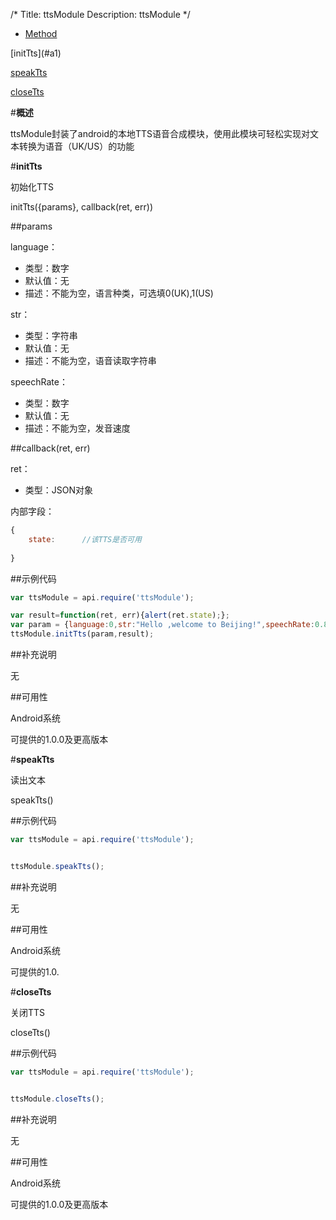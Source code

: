 /*
Title: ttsModule
Description: ttsModule
*/

<ul id="tab" class="clearfix">
	<li class="active"><a href="#method-content">Method</a></li>
</ul>
<div id="method-content">

<div class="outline">
[initTts](#a1)

[speakTts](#a2)

[closeTts](#a3)
</div>

#**概述**

ttsModule封装了android的本地TTS语音合成模块，使用此模块可轻松实现对文本转换为语音（UK/US）的功能


#**initTts**<div id="a1"></div>

初始化TTS

initTts({params}, callback(ret, err))

##params



language：

- 类型：数字
- 默认值：无
- 描述：不能为空，语言种类，可选填0(UK),1(US)

str：

- 类型：字符串
- 默认值：无
- 描述：不能为空，语音读取字符串

speechRate：

- 类型：数字
- 默认值：无
- 描述：不能为空，发音速度

##callback(ret, err)

ret：

- 类型：JSON对象

内部字段：

```js
{
	state:		//该TTS是否可用
	
}
```

##示例代码

```js
var ttsModule = api.require('ttsModule');

var result=function(ret, err){alert(ret.state);};
var param = {language:0,str:"Hello ,welcome to Beijing!",speechRate:0.8};
ttsModule.initTts(param,result);

```

##补充说明

无

##可用性

Android系统

可提供的1.0.0及更高版本

#**speakTts**<div id="a2"></div>

读出文本


speakTts()




##示例代码

```js
var ttsModule = api.require('ttsModule');


ttsModule.speakTts();
```

##补充说明

无

##可用性

Android系统

可提供的1.0.

#**closeTts**<div id="a3"></div>

关闭TTS


closeTts()




##示例代码

```js
var ttsModule = api.require('ttsModule');


ttsModule.closeTts();
```

##补充说明

无

##可用性

Android系统

可提供的1.0.0及更高版本



